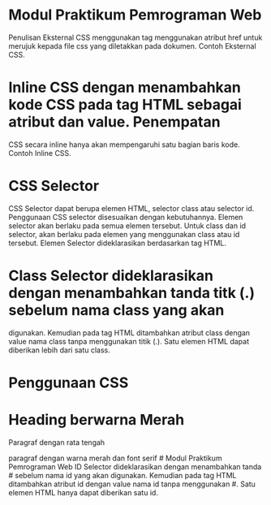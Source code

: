 # Modul Praktikum Pemrograman Web
Penulisan Eksternal CSS menggunakan tag <link> menggunakan atribut href untuk merujuk
kepada file css yang diletakkan pada <head> dokumen.
Contoh Eksternal CSS.

# Inline CSS dengan menambahkan kode CSS pada tag HTML sebagai atribut dan value. Penempatan
CSS secara inline hanya akan mempengaruhi satu bagian baris kode.
Contoh Inline CSS.

# CSS Selector
CSS Selector dapat berupa elemen HTML, selector class atau selector id. Penggunaan CSS selector
disesuaikan dengan kebutuhannya. Elemen selector akan berlaku pada semua elemen tersebut.
Untuk class dan id selector, akan berlaku pada elemen yang menggunakan class atau id tersebut.
Elemen Selector dideklarasikan berdasarkan tag HTML.

# Class Selector dideklarasikan dengan menambahkan tanda titk (.) sebelum nama class yang akan
digunakan. Kemudian pada tag HTML ditambahkan atribut class dengan value nama class tanpa
menggunakan titik (.). Satu elemen HTML dapat diberikan lebih dari satu class.

# Penggunaan CSS
<h1 class="merah">Heading berwarna Merah</h1>
<p class="rata-tengah">Paragraf dengan rata tengah</>
<p class"merah serif">paragraf dengan warna merah dan font serif</>
# Modul Praktikum Pemrograman Web
ID Selector dideklarasikan dengan menambahkan tanda # sebelum nama id yang akan digunakan.
Kemudian pada tag HTML ditambahkan atribut id dengan value nama id tanpa menggunakan #.
Satu elemen HTML hanya dapat diberikan satu id.
